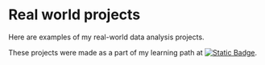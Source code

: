 # Real world projects

Here are examples of my real-world data analysis projects.

These projects were made as a part of my learning path at [![Static Badge](https://img.shields.io/badge/DataCamp%20-%20gray?logo=DataCamp)](https://www.datacamp.com).
